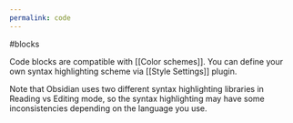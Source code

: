 ```yaml
---
permalink: code
---
```

#blocks 

Code blocks are compatible with [[Color schemes]]. You can define your own syntax highlighting scheme via [[Style Settings]] plugin.

Note that Obsidian uses two different syntax highlighting libraries in Reading vs Editing mode, so the syntax highlighting may have some inconsistencies depending on the language you use.